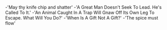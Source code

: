 -'May thy knife chip and shatter'
-'A Great Man Doesn't Seek To Lead. He's Called To It.'
-'An Animal Caught In A Trap Will Gnaw Off Its Own Leg To Escape. What Will You Do?'
-'When Is A Gift Not A Gift?'
-'The spice must flow'
